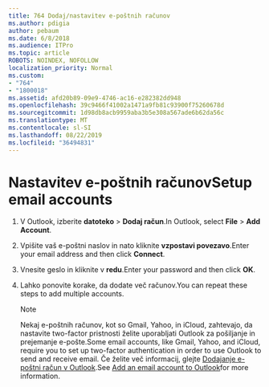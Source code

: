 ```yaml
---
title: 764 Dodaj/nastavitev e-poštnih računov
ms.author: pdigia
author: pebaum
ms.date: 6/8/2018
ms.audience: ITPro
ms.topic: article
ROBOTS: NOINDEX, NOFOLLOW
localization_priority: Normal
ms.custom:
- "764"
- "1800018"
ms.assetid: afd20b89-09e9-4746-ac16-e282382dd948
ms.openlocfilehash: 39c9466f41002a1471a9fb81c93900f75260678d
ms.sourcegitcommit: 1d98db8acb9959aba3b5e308a567ade6b62da56c
ms.translationtype: MT
ms.contentlocale: sl-SI
ms.lasthandoff: 08/22/2019
ms.locfileid: "36494831"
---
```

# <a name="setup-email-accounts"></a><span data-ttu-id="90db8-102">Nastavitev e-poštnih računov</span><span class="sxs-lookup"><span data-stu-id="90db8-102">Setup email accounts</span></span>

1. <span data-ttu-id="90db8-103">V Outlook, izberite **datoteko** \> **Dodaj račun**.</span><span class="sxs-lookup"><span data-stu-id="90db8-103">In Outlook, select **File** \> **Add Account**.</span></span>

2. <span data-ttu-id="90db8-104">Vpišite vaš e-poštni naslov in nato kliknite **vzpostavi povezavo**.</span><span class="sxs-lookup"><span data-stu-id="90db8-104">Enter your email address and then click **Connect**.</span></span>

3. <span data-ttu-id="90db8-105">Vnesite geslo in kliknite v **redu**.</span><span class="sxs-lookup"><span data-stu-id="90db8-105">Enter your password and then click **OK**.</span></span>

4. <span data-ttu-id="90db8-106">Lahko ponovite korake, da dodate več računov.</span><span class="sxs-lookup"><span data-stu-id="90db8-106">You can repeat these steps to add multiple accounts.</span></span>

    > [!NOTE]
    > <span data-ttu-id="90db8-107">Nekaj e-poštnih računov, kot so Gmail, Yahoo, in iCloud, zahtevajo, da nastavite two-factor pristnosti želite uporabljati Outlook za pošiljanje in prejemanje e-pošte.</span><span class="sxs-lookup"><span data-stu-id="90db8-107">Some email accounts, like Gmail, Yahoo, and iCloud, require you to set up two-factor authentication in order to use Outlook to send and receive email.</span></span> <span data-ttu-id="90db8-108">Če želite več informacij, glejte [Dodajanje e-poštni račun v Outlook](https://support.office.com/article/6e27792a-9267-4aa4-8bb6-c84ef146101b.aspx).</span><span class="sxs-lookup"><span data-stu-id="90db8-108">See [Add an email account to Outlook](https://support.office.com/article/6e27792a-9267-4aa4-8bb6-c84ef146101b.aspx)for more information.</span></span>
  